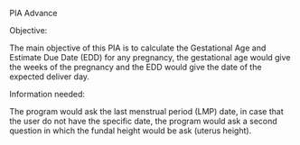 PIA Advance

Objective:

The main objective of this PIA is to calculate the Gestational Age and Estimate Due Date (EDD) for any pregnancy, the gestational age would give the weeks of the pregnancy and the EDD would give the date of the expected deliver day. 


Information needed: 

The program would ask the last menstrual period (LMP) date, in case that the user do not have the specific date, the program would ask a second question in which the fundal height would be ask (uterus height). 
